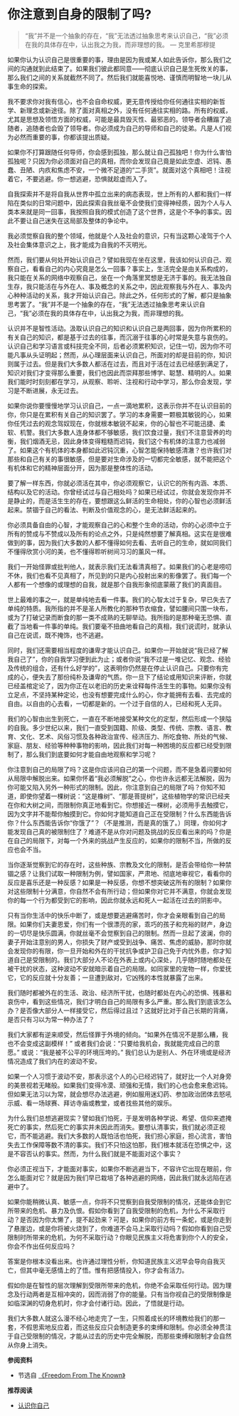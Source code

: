 # 你注意到自身的限制了吗?


> “我”并不是一个抽象的存在，“我”无法透过抽象思考来认识自己，“我”必须在我的具体存在中，认出我之为我，而非理想的我。 — 克里希那穆提

如果你认为认识自己是很重要的事，理由是因为我或某人如此告诉你，那么我们之间的沟通就到此结束了。如果我们彼此都同意——彻底认识自己是生死攸关的事，那么我们之间的关系就截然不同了。然后我们就能喜悦地、谨慎而明智地一块儿从事生命的探索。

我不要求你对我有信心，也不会自命权威，更无意传授给你任何通往实相的新哲学、新理念或新途径。除了面对真相之外，没有任何通往实相的路。所有的权威，尤其是思想及领悟方面的权威，可能是最具毁灭性、最邪恶的。领导者会糟蹋了追随者，追随者也会毁了领导者。你必须成为自己的导师和自己的徒弟。凡是人们视为必然而重要的事，你都该提出质疑。

如果你不打算跟随任何导师，你会感到孤独，那么就让自己孤独吧！你为什么害怕孤独呢？只因为你必须面对自己的真相，而你会发现自己竟是如此空虚、迟钝、愚蠢、丑陋、内疚和焦虑不安，一个微不足道的“二手货”。就面对这个真相吧！注视着它，不要逃避。你一想逃避，恐惧就趁虚而入了。

自我探索并不是将自我从世界中孤立出来的病态表现，世上所有的人都和我们一样陷在类似的日常问题中，因此探索自我丝毫不会使我们变得神经质，因为个人与人类本来就是同一回事，我按照自我的模式创造了这个世界，这是个不争的事实。因此不要让自己迷失在这局部及整体的争论中。

我必须觉察自我的整个领域，他就是个人及社会的意识，只有当这颗心凌驾于个人及社会集体意识之上，我才能成为自我的不灭明光。

然而，我们要从何处开始认识自己？譬如我现在坐在这里，我该如何认识自己、观察自己，看看自己的内心究竟是怎么一回事？事实上，生活完全是由关系构成的，我只能在关系的网络中观察自己，坐在一个角落里冥想是无济于事的。我无法独自生存，我只能活在与外在人、事及概念的关系之中，因此观察我与外在人、事及内心种种活动的关系，我才开始认识自己。除此之外，任何形式的了解，都只是抽象思考罢了。“我”并不是一个抽象的存在，“我”无法透过抽象思考来认识自己，“我”必须在我的具体存在中，认出我之为我，而非理想的我。

认识并不是智性活动。汲取认识自己的知识和认识自己是两回事，因为你所累积的有关自己的知识，都是基于过去的往事，而沉溺于往事的心时常是失意与哀伤的。认识自己和学习语言或科技完全不同，后者必须累积知识，记住一切，因为你不可能凡事从头证明起；然而，从心理层面来认识自己，所面对的却是目前的你，知识则属于过去。但是我们大多数人都活在过去，而且对于活在过去已经感到满足了，知识对我们才变得那么重要，我们也因此而崇拜那些博学、聪慧、精明的人。如果我们能时时刻刻都在学习，从观察、聆听、注视和行动中学习，那么你会发现，学习是不断进展，永无过去。

如果你说你要慢慢地学习认识自己，一点一滴地累积，这表示你并不在认识目前的你，你只是在累积有关自己的知识罢了。学习的本身需要一颗极其敏锐的心，如果你任凭过去的观念驾奴现在，你就根本敏锐不起来，你的心智也不可能迅捷、柔软、机警。我们大多数人连身体都不够敏感，我们饮食过量，我们不注意营养的均衡，我们烟酒无忌，因此身体变得粗糙而迟钝，我们这个有机体的注意力也减弱了。如果这个有机体的本身都如此迟钝沉重，心智怎能保持敏感清澈？也许我们对那些和自己有关的事很敏感，但是要对生命涉及的一切都完全敏感，就不能把这个有机体和它的精神层面分开，因为那是整体性的活动。

要了解一样东西，你就必须活在其中，你必须观察它，认识它的所有内涵、本质、结构以及它的活动。你曾经试过与自己相处吗？如果已经试过，你就会发现你并不是静止的，而是活生生的存在，要想跟这么鲜活的生命相处，你的心智也必须鲜活起来。禁锢于自己的看法、判断及价值观念的心，是无法鲜活起来的。

你必须具备自由的心智，才能观察自己的心和整个生命的活动，你的心必须中立于所有的赞成与不赞成以及所有的论点之外，只是纯然想要了解真相。这实在是很难做到的事，因为我们大多数的人都不懂得如何去看、去听自己的生命，就如同我们不懂得欣赏小河的美，也不懂得聆听树间习习的薰风一样。

我们一开始怪罪或批判他人，就表示我们无法看清真相了。如果我们的心老是唠叨不休，我们也看不见真相了，所见到的只是内心投射出来的影像罢了。我们每一个人都有一个想像的或理想的自我，就是那个自我形象彻底蒙蔽了我们的真面目。

世上最难的事之一，就是单纯地去看一件事。我们的心智太过于复杂，早已失去了单纯的特质。我所指的并不是圣人所教化的那种节衣缩食，譬如腰间只围一块布，或为了打破记录而断食的那一类不成熟的无聊举动。我所指的是那种毫无恐惧、直截了当地看一件事的单纯。我们要毫不扭曲地看自己的真相，我们说谎时，就承认自己在说谎，既不掩饰，也不逃避。

同时，我们还需要相当程度的谦卑才能认识自己。如果你一开始就说“我已经了解我自己了”，你的自我学习便到此为止；或者你说“我不过是一堆记忆、观念、经验及传统的组合，还有什么好学的”，这表明你仍然是在停止认识自己。只要你有完成的心，便失去了那份纯朴及谦卑的气质。你一旦下了结论或用知识来评断，你就已经盖棺定论了，因为你正在以老旧的历史来诠释每件活生生的事物。如果你没有立足点，不坚持某种定论，也没有想要完成什么的心，你才能拥有去看、去完成的自由。以自由的心去看，一切都是新的。一个过于自信的人，已经和死人无异。

我们的心智由出生到死亡，一直在不断地接受某种文化的定型，然后形成一个狭隘的自我。多少世纪以来，我们一直受到国籍、阶级、类型、传统、宗教、语言、教育、文化、艺术、风俗习惯及各种政治宣传、经济压力、所吃食物、所处的气候、家庭、朋友、经验等种种事物的影响，因此我们对每一种困境的反应都已经受到限制了，那么我们到底要如何才能自由地观察和学习呢？

你注意到自己的局限了吗？这是你应该问自己的第一个问题，而不是急着问要如何从局限中解脱出来。如果你怀着“我必须解脱”之心，你也许永远都无法解脱，因为你可能又陷入另外一种形式的限制。因此，你注意到自己的局限了吗？你知不知道，即使你望着一棵树说：“这是橡树”、“那是菩提树”，这些植物学的常识已经夹在你和大树之间，而限制你真正地看到它。你想接近一棵树，必须用手去触摸它，因为文字并不能帮你触摸到它。你如何才能知道自己正在受限制？什么东西能告诉你？什么东西能告诉你“你饿了”？（不是推测，而是真的饿了。）同理，你如何才能发现自己真的被限制住了？难道不是从你对问题及挑战的反应看出来的吗？你是在自己的局限下，对每一个外来的挑战产生反应的，如果你的限制不当，所做的反应也会不当。

当你逐渐觉察到它的存在时，这些种族、宗教及文化的限制，是否会带给你一种禁锢之感？让我们试取一种限制为例，譬如国家，严肃地、彻底地审视它，看看你的反应是喜乐还是一种反感？如果是一种反感，你想不想突破这所有的限制？如果你对这些限制十分满意，你自然不会有所行动；但如果你对它并不满意，你就会发现你的每一个行为都受到它的影响，因此你就永远和死人一起活在过去的阴影中。

只有当你生活中的快乐中断了，或是想要逃避痛苦时，你才会亲眼看到自己的局限。如果你们夫妻恩爱，你们有一个很漂亮的家，乖巧的孩子和充裕的财产，身边的一切尽是快乐圆满，你就丝毫不会觉察到自己的限制。然而一旦起了波澜，你的妻子开始注意别的男人，你损失了财产或受到战争、痛苦、焦虑的威胁，那时你就会发现你的有限，你一旦开始和外在的干扰抗争或护卫自己免于内忧外患，你才知道自己是受限制的。我们大部分人不论在外表上或内心深处，几乎随时随地都处在被干扰的状态，这种波动不安就暗示着自己的局限。如同家里的宠物一样，你爱抚它，它的反应就十分友善；一旦遭到敌对，它凶残的本性就暴露了出来。

我们随时都被外在的生活、政治、经济所干扰，也随时都处在内心的恐惧、残暴和哀伤中，看到这些情况，我们才明白自己的局限有多么严重。那么我们到底该怎么办？是否像大部分人一样接受它，然后得过且过？这就好比对于自己长期的背痛，是否只有习以为常一种办法了？

我们大家都有逆来顺受，然后怪罪于外境的倾向。“如果外在情况不是那么糟，我也不会变成这副模样！” 或者我们会说：“只要给我机会，我就能完成自己的意愿。” 或说：“我是被不公平的环境压垮的。” 我们总认为是别人、外在环境或是经济情况造成了我们内在的波动不安。

如果一个人习惯于波动不安，那表示这个人的心已经迟钝了，就好比一个人对身旁的美景视若无睹般。如果我们变得冷漠、顽强和无情，我们的心也会愈来愈迟钝。但如果无法习以为常，就会想尽办法逃避，例如服用迷幻药、参加政治团体去怒吼示威、看一场球赛、拜访寺庙或教堂，或者找些其他的娱乐。

为什么我们总想逃避现实？譬如我们怕死，于是发明各种学说、希望、信仰来遮掩死亡的事实，然后死亡的事实并未因此而消失。要想认清事实，我们就必须正视它，而不能逃避。我们大多数的人既怕活也怕死，我们担心家庭，担心流言，害怕失去工作保障等数不清的事实。我们不只怕这怕那，我们根本就活在恐惧之中，这是不容否认的事实。然而，为什么我们就是不能面对这个事实？

你必须正视当下，才能面对事实，如果你不断逃避当下，不容许它出现在眼前，你怎么能面对它？就是因为我们早已栽培了各种逃避的网络，因此我们就永远陷在逃避中了。

如果你能稍微认真、敏感一点，你将不只觉察到自我受限制的情况，还能体会到它所带来的危机、暴力及仇恨。假如你看到了自我受限制的危机，为什么不采取行动？是否因为你太懒了，提不起劲来？可是，如果你的前方有一条蛇，或是你走到了悬崖边，或是你将被火烧到了，你难道不会马上采取行动吗？假如你看到自己受限制时所带来的危机，为何不采取行动？你眼见民族主义将危害到你个人的安全，你会不作出任何反应吗？

答案是你根本没看出来。也许通过理性分析，你知道民族主义迟早会导向自我灭亡，但其中毫无感情上的了悟。惟有把感情投入，你才会有活力。

假如你是在智性的层次理解到受限所带来的危机，你绝不会采取任何行动。因为理念及行动两者是互相冲突的，因而消弱了你的能量。只有当你视自己的受限制像是如临深渊的切身危机时，你才会付诸行动。因此，了悟就是行动。

我们大多数人就这么漫不经心地走完了一生，只照着成长的环境教给我们的那一套，不假思索地反应着，而这些反应只会制造更多的束缚和限制。你必须全神贯注于自己受限制的情况，才能从过去的历史中完全解脱，而那些束缚和限制才会自然从你身上消失。

**参阅资料**

- 节选自 [《Freedom From The Known》](https://mindiver.se/freedom-from-the-known/)

**推荐阅读**

- [认识你自己](https://111hunter.github.io/2024-01-01-know-thyself/)
